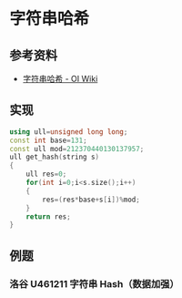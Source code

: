 # 字符串哈希

## 参考资料

- [字符串哈希 - OI Wiki](https://oi-wiki.org/string/hash/)

## 实现

```cpp
using ull=unsigned long long;
const int base=131;
const ull mod=212370440130137957;
ull get_hash(string s)
{
	ull res=0;
	for(int i=0;i<s.size();i++)
	{
		res=(res*base+s[i])%mod;
	}
	return res;
}
```

## 例题

### 洛谷 U461211 字符串 Hash（数据加强）

<Problem id="U461211" />
